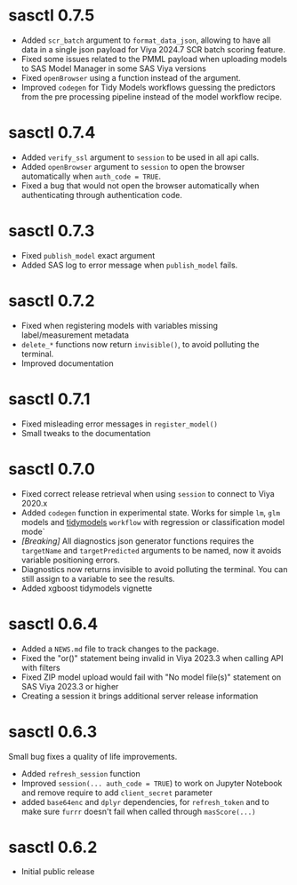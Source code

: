 # sasctl 0.7.5

* Added `scr_batch` argument to `format_data_json`, allowing to have all data in a single json payload for Viya 2024.7 SCR batch scoring feature.
* Fixed some issues related to the PMML payload when uploading models to SAS Model Manager in some SAS Viya versions
* Fixed `openBrowser` using a function instead of the argument.
* Improved `codegen` for Tidy Models workflows guessing the predictors from the pre processing pipeline instead of the model workflow recipe.

# sasctl 0.7.4

* Added `verify_ssl` argument to `session` to be used in all api calls.
* Added `openBrowser` argument to `session` to open the browser automatically when `auth_code = TRUE`.
* Fixed a bug that would not open the browser automatically when authenticating through authentication code.

# sasctl 0.7.3

* Fixed `publish_model` exact argument
* Added SAS log to error message when `publish_model` fails.

# sasctl 0.7.2

* Fixed when registering models with variables missing label/measurement metadata
* `delete_*` functions now return `invisible()`, to avoid polluting the terminal.
* Improved documentation

# sasctl 0.7.1

* Fixed misleading error messages in `register_model()`
* Small tweaks to the documentation

# sasctl 0.7.0

* Fixed correct release retrieval when using `session` to connect to Viya 2020.x
* Added `codegen` function in experimental state. Works for simple `lm`, `glm` models and [tidymodels](https://www.tidymodels.org/) `workflow` with regression or classification model mode`
* *[Breaking]* All diagnostics json generator functions requires the `targetName` and `targetPredicted` arguments to be named, now it avoids variable positioning errors.
* Diagnostics now returns invisible to avoid polluting the terminal. You can still assign to a variable to see the results.
* Added xgboost tidymodels vignette

# sasctl 0.6.4

* Added a `NEWS.md` file to track changes to the package.
* Fixed the "or()" statement being invalid in Viya 2023.3 when calling API with filters
* Fixed ZIP model upload would fail with "No model file(s)" statement on SAS Viya 2023.3 or higher
* Creating a session it brings additional server release information

# sasctl 0.6.3

Small bug fixes a quality of life improvements. 

* Added `refresh_session` function 
* Improved `session(... auth_code = TRUE`) to work on Jupyter Notebook and remove require to add `client_secret` parameter
* added `base64enc` and `dplyr` dependencies, for `refresh_token` and to make sure `furrr` doesn't fail when called through `masScore(...)`

# sasctl 0.6.2

* Initial public release
